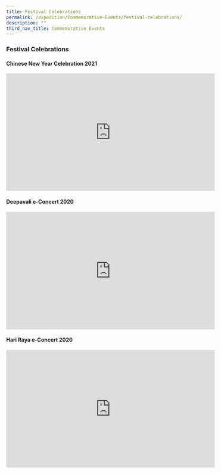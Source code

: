 ```yaml
---
title: Festival Celebrations
permalink: /expedition/Commemorative-Events/festival-celebrations/
description: ""
third_nav_title: Commemorative Events
---
```

### Festival Celebrations

#### Chinese New Year Celebration 2021

<iframe width="560" height="315" src="https://www.youtube.com/embed/jrsEWhZnO7Y" title="CNY Celebration 2021" frameborder="0" allow="accelerometer; autoplay; clipboard-write; encrypted-media; gyroscope; picture-in-picture" allowfullscreen></iframe>

#### Deepavali e-Concert 2020

<iframe width="560" height="315" src="https://www.youtube.com/embed/d6BNNFB0qww" title="Deepavali e concert 2020" frameborder="0" allow="accelerometer; autoplay; clipboard-write; encrypted-media; gyroscope; picture-in-picture" allowfullscreen></iframe>

#### Hari Raya e-Concert 2020

<iframe width="560" height="315" src="https://www.youtube.com/embed/lPzabqutxX4" title="Xingnan Primary School's Hari Raya 2020" frameborder="0" allow="accelerometer; autoplay; clipboard-write; encrypted-media; gyroscope; picture-in-picture" allowfullscreen></iframe>


